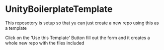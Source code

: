 # UnityBoilerplateTemplate

This reposotory is setup so that yu can just create a new repo using this as a template

Click on the 'Use this Template' Button fill out the form and it creates a whole new repo with the files included